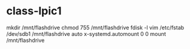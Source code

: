 # class-lpic1
mkdir /mnt/flashdrive
chmod 755 /mnt/flashdrive
fdisk -l
vim /etc/fstab
/dev/sdb1 /mnt/flashdrive auto  x-systemd.automount  0 0
mount /mnt/flashdrive
